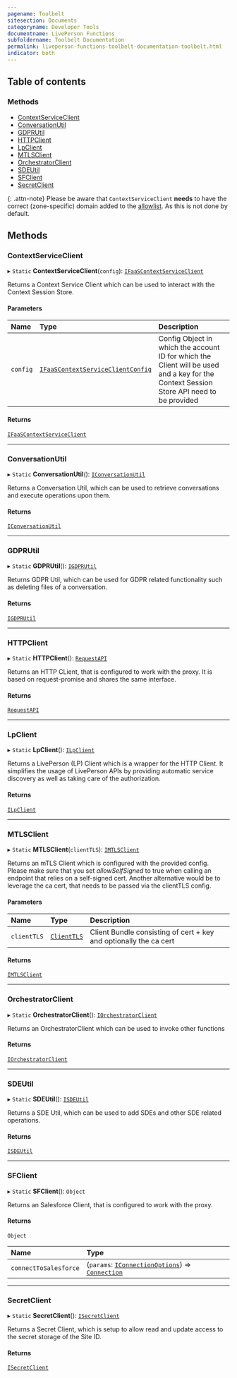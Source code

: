 ```yaml
---
pagename: Toolbelt
sitesection: Documents
categoryname: Developer Tools
documentname: LivePerson Functions
subfoldername: Toolbelt Documentation
permalink: liveperson-functions-toolbelt-documentation-toolbelt.html
indicator: both
---
```


## Table of contents

### Methods

- [ContextServiceClient](#contextserviceclient)
- [ConversationUtil](#conversationutil)
- [GDPRUtil](#gdprutil)
- [HTTPClient](#httpclient)
- [LpClient](#lpclient)
- [MTLSClient](#mtlsclient)
- [OrchestratorClient](#orchestratorclient)
- [SDEUtil](#sdeutil)
- [SFClient](#sfclient)
- [SecretClient](#secretclient)

{: .attn-note}
Please be aware that `ContextServiceClient` **needs** to have the correct (zone-specific) domain added to the [allowlist](liveperson-functions-foundations-features.html#domain-allowlisting). As this is not done by default.

## Methods

### ContextServiceClient

▸ `Static` **ContextServiceClient**(`config`): [`IFaaSContextServiceClient`](liveperson-functions-toolbelt-documentation-faas-context-service-client.html)

Returns a Context Service Client which can be used to interact with the
Context Session Store.

#### Parameters

| Name | Type | Description |
| :------ | :------ | :------ |
| `config` | [`IFaaSContextServiceClientConfig`](liveperson-functions-toolbelt-documentation-faas-context-service-client.html#interface-ifaascontextserviceclientconfig) | Config Object in which the account ID for which the Client will be used and a key for the Context Session Store API need to be provided |

#### Returns

[`IFaaSContextServiceClient`](liveperson-functions-toolbelt-documentation-faas-context-service-client.html)

___

### ConversationUtil

▸ `Static` **ConversationUtil**(): [`IConversationUtil`](liveperson-functions-toolbelt-documentation-conversation-util.html)

Returns a Conversation Util, which can be used to retrieve conversations and
execute operations upon them.

#### Returns

[`IConversationUtil`](liveperson-functions-toolbelt-documentation-conversation-util.html)

___

### GDPRUtil

▸ `Static` **GDPRUtil**(): [`IGDPRUtil`](liveperson-functions-toolbelt-documentation-gdpr-util.html)

Returns GDPR Util, which can be used for GDPR related functionality such as deleting files of a conversation.

#### Returns

[`IGDPRUtil`](liveperson-functions-toolbelt-documentation-gdpr-util.html)

___

### HTTPClient

▸ `Static` **HTTPClient**(): [`RequestAPI`](https://www.npmjs.com/package/request-promise)

Returns an HTTP CLient, that is configured to work with the proxy.
It is based on request-promise and shares the same interface.

#### Returns

[`RequestAPI`](https://www.npmjs.com/package/request-promise)
___

### LpClient

▸ `Static` **LpClient**(): [`ILpClient`](liveperson-functions-toolbelt-documentation-lp-client.html)

Returns a LivePerson (LP) Client which is a wrapper for the HTTP Client. It simplifies the usage of LivePerson APIs by
providing automatic service discovery as well as taking care of the authorization.

#### Returns

[`ILpClient`](liveperson-functions-toolbelt-documentation-lp-client.html)

___

### MTLSClient

▸ `Static` **MTLSClient**(`clientTLS`): [`IMTLSClient`](liveperson-functions-toolbelt-documentation-mtls-client.html)

Returns an mTLS Client which is configured with the provided config. Please make sure that you set _allowSelfSigned_
to true when calling an endpoint that relies on a self-signed cert. Another alternative would be to leverage the
ca cert, that needs to be passed via the clientTLS config.

#### Parameters

| Name | Type | Description |
| :------ | :------ | :------ |
| `clientTLS` | [`ClientTLS`](liveperson-functions-toolbelt-documentation-mtls-client.html#interface-clienttls) | Client Bundle consisting of cert + key and optionally the ca cert |

#### Returns

[`IMTLSClient`](liveperson-functions-toolbelt-documentation-mtls-client.html)

___

### OrchestratorClient

▸ `Static` **OrchestratorClient**(): [`IOrchestratorClient`](liveperson-functions-toolbelt-documentation-orchestrator-client.html)

Returns an OrchestratorClient which can be used to invoke other functions

#### Returns

[`IOrchestratorClient`](liveperson-functions-toolbelt-documentation-orchestrator-client.html)

___

### SDEUtil

▸ `Static` **SDEUtil**(): [`ISDEUtil`](liveperson-functions-toolbelt-documentation-sde-util.html)

Returns a SDE Util, which can be used to add SDEs and other SDE
related operations.

#### Returns

[`ISDEUtil`](liveperson-functions-toolbelt-sde-util.html)

___

### SFClient

▸ `Static` **SFClient**(): `Object`

Returns an Salesforce Client, that is configured to work with the proxy.

#### Returns

`Object`

| Name | Type |
| :------ | :------ |
| `connectToSalesforce` | (`params`: [`IConnectionOptions`](https://jsforce.github.io/jsforce/doc/Connection.html)) => [`Connection`](https://jsforce.github.io/jsforce/doc/Connection.html) |

___

### SecretClient

▸ `Static` **SecretClient**(): [`ISecretClient`](liveperson-functions-toolbelt-documentation-secret-client.html)

Returns a Secret Client, which is setup to allow read and update access
to the secret storage of the Site ID.

#### Returns

[`ISecretClient`](liveperson-functions-toolbelt-documentation-secret-client.html)
